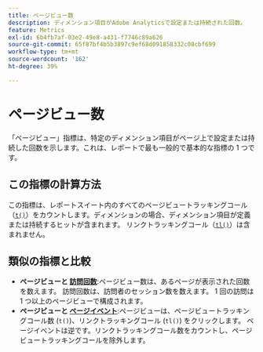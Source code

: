 ```yaml
---
title: ページビュー数
description: ディメンション項目がAdobe Analyticsで設定または持続された回数。
feature: Metrics
exl-id: 6b4fb7af-03e2-49e8-a431-f7746c89a626
source-git-commit: 65f87bf4b5b3897c9ef68d091858332c08cbf699
workflow-type: tm+mt
source-wordcount: '162'
ht-degree: 39%

---
```


# ページビュー数

「ページビュー」指標は、特定のディメンション項目がページ上で設定または持続した回数を示します。これは、レポートで最も一般的で基本的な指標の 1 つです。

## この指標の計算方法

この指標は、レポートスイート内のすべてのページビュートラッキングコール（[`t()`](/help/implement/vars/functions/t-method.md)）をカウントします。ディメンションの場合、ディメンション項目が定義または持続するヒットが含まれます。 リンクトラッキングコール（[`tl()`](/help/implement/vars/functions/tl-method.md)）は含まれません。

## 類似の指標と比較

* **ページビューと [訪問回数](visits.md)**:ページビュー数は、あるページが表示された回数を数えます。 訪問回数は、訪問者のセッション数を数えます。 1 回の訪問は 1 つ以上のページビューで構成されます。
* **ページビューと [ページイベント](page-events.md)**:ページビューは、ページビュートラッキングコール数 (`t()`)、リンクトラッキングコール (`tl()`) をクリックします。 ページイベントは逆です。リンクトラッキングコール数をカウントし、ページビュートラッキングコールを除外します。
